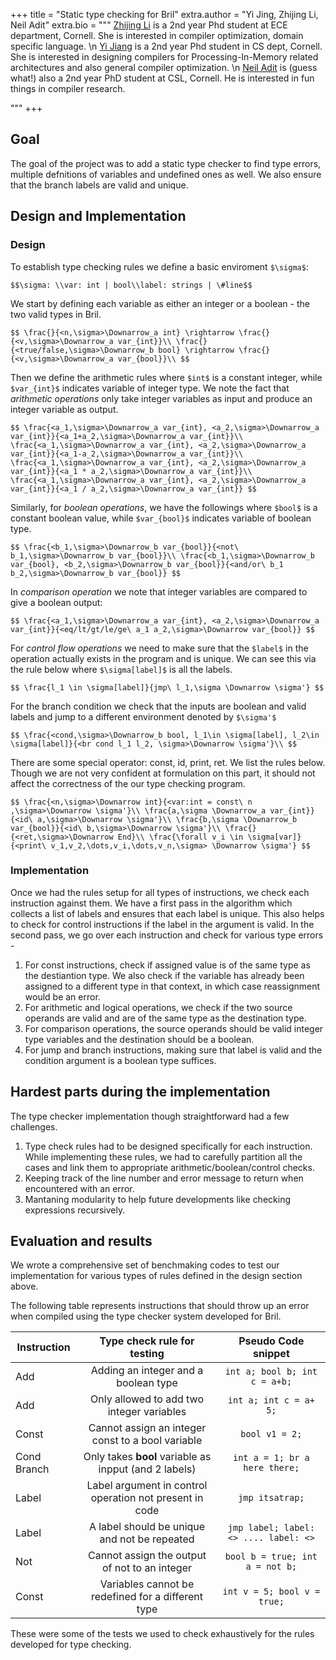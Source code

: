 +++
title = "Static type checking for Bril"
extra.author = "Yi Jing, Zhijing Li, Neil Adit"
extra.bio = """
[Zhijing Li](https://tissue3.github.io/) is a 2nd year Phd student at ECE department, Cornell. She is interested in compiler optimization, domain specific language. \n
[Yi Jiang](http://www.cs.cornell.edu/~yijiang/) is a 2nd year Phd student in CS dept, Cornell. She is interested in designing compilers for Processing-In-Memory related architectures and also general compiler optimization. \n
[Neil Adit](http://www.neiladit.com) is (guess what!) also a 2nd year PhD student at CSL, Cornell. He is interested in fun things in compiler research.

"""
+++


<style TYPE="text/css">
code.has-jax {font: inherit; font-size: 100%; background: inherit; border: inherit;}
</style>
<script type="text/x-mathjax-config">
MathJax.Hub.Config({
    tex2jax: {
        inlineMath: [['$','$'], ['\\(','\\)']],
        skipTags: ['script', 'noscript', 'style', 'textarea', 'pre'] // removed 'code' entry
    }
});
MathJax.Hub.Queue(function() {
    var all = MathJax.Hub.getAllJax(), i;
    for(i = 0; i < all.length; i += 1) {
        all[i].SourceElement().parentNode.className += ' has-jax';
    }
});
</script>
<script type="text/javascript" src="https://cdnjs.cloudflare.com/ajax/libs/mathjax/2.7.4/MathJax.js?config=TeX-AMS_HTML-full"></script>



## Goal

The goal of the project was to add a static type checker to find type errors, multiple defnitions of variables and undefined ones as well. We also ensure that the branch labels are valid and unique.



## Design and Implementation

### Design


To establish type checking rules we define a basic enviroment `$\sigma$`:

`$$\sigma: \\var: int | bool\\label: strings | \#line$$`

We start by defining each variable as either an integer or a boolean - the two valid types in Bril.

`$$ \frac{}{<n,\sigma>\Downarrow_a int} \rightarrow \frac{}{<v,\sigma>\Downarrow_a var_{int}}\\ \frac{}{<true/false,\sigma>\Downarrow_b bool} \rightarrow \frac{}{<v,\sigma>\Downarrow_a var_{bool}}\\ $$`


Then we define the arithmetic rules where `$int$` is a constant integer, while `$var_{int}$` indicates variable of integer type. We note the fact that *arithmetic operations* only take integer variables as input and produce an integer variable as output.

`$$ \frac{<a_1,\sigma>\Downarrow_a var_{int}, <a_2,\sigma>\Downarrow_a var_{int}}{<a_1+a_2,\sigma>\Downarrow_a var_{int}}\\ \frac{<a_1,\sigma>\Downarrow_a var_{int}, <a_2,\sigma>\Downarrow_a var_{int}}{<a_1-a_2,\sigma>\Downarrow_a var_{int}}\\ \frac{<a_1,\sigma>\Downarrow_a var_{int}, <a_2,\sigma>\Downarrow_a var_{int}}{<a_1 * a_2,\sigma>\Downarrow_a var_{int}}\\ \frac{<a_1,\sigma>\Downarrow_a var_{int}, <a_2,\sigma>\Downarrow_a var_{int}}{<a_1 / a_2,\sigma>\Downarrow_a var_{int}} $$`

Similarly, for *boolean operations*, we have the followings where  `$bool$` is a constant boolean value, while `$var_{bool}$` indicates variable of boolean type.

`$$ \frac{<b_1,\sigma>\Downarrow_b var_{bool}}{<not\ b_1,\sigma>\Downarrow_b var_{bool}}\\ \frac{<b_1,\sigma>\Downarrow_b var_{bool}, <b_2,\sigma>\Downarrow_b var_{bool}}{<and/or\ b_1 b_2,\sigma>\Downarrow_b var_{bool}} $$`

In *comparison operation* we note that integer variables are compared to give a boolean output:

`$$ \frac{<a_1,\sigma>\Downarrow_a var_{int}, <a_2,\sigma>\Downarrow_a var_{int}}{<eq/lt/gt/le/ge\ a_1 a_2,\sigma>\Downarrow var_{bool}} $$`

For *control flow operations* we need to make sure that the `$label$` in the operation actually exists in the program and is unique. We can see this via the rule below where `$\sigma[label]$` is all the labels.

`$$ \frac{l_1 \in \sigma[label]}{jmp\ l_1,\sigma \Downarrow \sigma'} $$`

For the branch condition we check that the inputs are boolean and valid labels and jump to a different environment denoted by `$\sigma'$`

`$$ \frac{<cond,\sigma>\Downarrow_b bool, l_1\in \sigma[label], l_2\in \sigma[label]}{<br cond l_1 l_2, \sigma>\Downarrow \sigma'}\\ $$`

There are some special operator: const, id, print, ret. We list the rules below. Though we are not very confident at formulation on this part, it should not affect the correctness of the our type checking program.

`$$ \frac{<n,\sigma>\Downarrow int}{<var:int = const\ n ,\sigma>\Downarrow \sigma'}\\ \frac{a,\sigma \Downarrow_a var_{int}}{<id\ a,\sigma>\Downarrow \sigma'}\\ \frac{b,\sigma \Downarrow_b var_{bool}}{<id\ b,\sigma>\Downarrow \sigma'}\\ \frac{}{<ret,\sigma>\Downarrow End}\\ \frac{\forall v_i \in \sigma[var]}{<print\ v_1,v_2,\dots,v_i,\dots,v_n,\sigma> \Downarrow \sigma'} $$`



### Implementation

Once we had the rules setup for all types of instructions, we check each instruction against them. We have a first pass in the algorithm which collects a list of labels and ensures that each label is unique. This also helps to check for control instructions if the label in the argument is valid.  In the second pass, we go over each instruction and check for various type errors - 

1. For const instructions, check if assigned value is of the same type as the destiantion type. We also check if the variable has already been assigned to a different type in that context, in which case reassignment would be an error.
2. For arithmetic and logical operations, we check if the two source operands are valid and are of the same type as the destination type.
3. For comparison operations, the source operands should be valid integer type variables and the destination should be a boolean.
4. For jump and branch instructions, making sure that label is valid and the condition argument is a boolean type suffices.



## Hardest parts during the implementation

The type checker implementation though straightforward had a few challenges. 

1. Type check rules had to be designed specifically for each instruction. While implementing these rules, we had to carefully partition all the cases and link them to appropriate arithmetic/boolean/control checks.
2. Keeping track of the line number and error message to return when encountered with an error.
3. Mantaning modularity to help future developments like checking expressions recursively.



## Evaluation and results

We wrote a comprehensive set of benchmaking codes to test our implementation for various types of rules defined in the design section above. 

The following table represents instructions that should throw up an error when compiled using the type checker system developed for Bril.


| Instruction |                 Type check rule for testing                  |  Pseudo Code snippet  |
| ----------- | :----------------------------------------------------------: | :------: |
| Add         | Adding an integer and a boolean type | ` int a; bool b; int c = a+b; ` |
| Add | Only allowed to add two integer variables | `int a; int c = a+ 5;` |
| Const | Cannot assign an integer const to a bool variable | `bool v1 = 2;` |
| Cond Branch | Only takes **bool** variable as inpput (and 2 labels) | `int a = 1; br a here there;` |
| Label | Label argument in control operation not present in code | `jmp itsatrap;` |
| Label | A label should be unique and not be repeated | `jmp label; label: <> .... label: <>` |
| Not | Cannot assign the output of not to an integer | `bool b = true; int a = not b;` |
| Const       | Variables cannot be redefined for a different type | `int v = 5; bool v = true;` |

These were some of the tests we used to check exhaustively for the rules developed for type checking.








